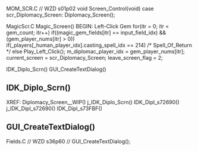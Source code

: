 


MOM_SCR.C
// WZD s01p02
void Screen_Control(void)
    case scr_Diplomacy_Screen:
        Diplomacy_Screen();

MagicScr.C
Magic_Screen()
BEGIN:  Left-Click Gem
    for(itr = 0; itr < gem_count; itr++)
        if((magic_gem_fields[itr] == input_field_idx) && (gem_player_nums[itr] > 0))
            if(_players[_human_player_idx].casting_spell_idx == 214)  /* Spell_Of_Return */
            else
                Play_Left_Click();
                m_diplomac_player_idx = gem_player_nums[itr];
                current_screen = scr_Diplomacy_Screen;
                leave_screen_flag = 2;



IDK_Diplo_Scrn()
GUI_CreateTextDialog()




## IDK_Diplo_Scrn()

XREF:
    Diplomacy_Screen__WIP()
    j_IDK_Diplo_Scrn()
        IDK_Dipl_s72690()
            j_IDK_Dipl_s72690()
                IDK_Dipl_s73FBF()




## GUI_CreateTextDialog()
Fields.C
// WZD s36p60
// GUI_CreateTextDialog();
